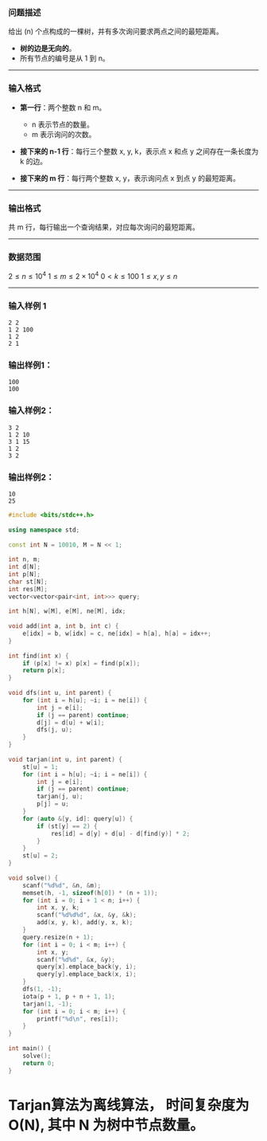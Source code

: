 ### 问题描述

给出 \(n\) 个点构成的一棵树，并有多次询问要求两点之间的最短距离。  

- **树的边是无向的**。
- 所有节点的编号是从 1 到 n。

---

### 输入格式

- **第一行**：两个整数 n 和 m。  
  - n 表示节点的数量。
  - m 表示询问的次数。

- **接下来的 n-1 行**：每行三个整数 x, y, k，表示点 x 和点 y 之间存在一条长度为 k 的边。

- **接下来的 m 行**：每行两个整数 x, y，表示询问点 x 到点 y 的最短距离。

---

### 输出格式

共 m 行，每行输出一个查询结果，对应每次询问的最短距离。

---

### 数据范围
$2 \leq n \leq 10^4$
$1 \leq m \leq 2 \times 10^4$
$0 < k \leq 100$
$1 \leq x, y \leq n$ 

---

### 输入样例 1

```
2 2 
1 2 100 
1 2 
2 1
```

### 输出样例1：
```
100
100
```

### 输入样例2：

```
3 2
1 2 10
3 1 15
1 2
3 2
```

### 输出样例2：

```
10
25
```

```cpp
#include <bits/stdc++.h>  
  
using namespace std;  
  
const int N = 10010, M = N << 1;  
  
int n, m;  
int d[N];  
int p[N];  
char st[N];  
int res[M];  
vector<vector<pair<int, int>>> query;  
  
int h[N], w[M], e[M], ne[M], idx;  
  
void add(int a, int b, int c) {  
    e[idx] = b, w[idx] = c, ne[idx] = h[a], h[a] = idx++;  
}  
  
int find(int x) {  
    if (p[x] != x) p[x] = find(p[x]);  
    return p[x];  
}  
  
void dfs(int u, int parent) {  
    for (int i = h[u]; ~i; i = ne[i]) {  
        int j = e[i];  
        if (j == parent) continue;  
        d[j] = d[u] + w[i];  
        dfs(j, u);  
    }  
}  
  
void tarjan(int u, int parent) {  
    st[u] = 1;  
    for (int i = h[u]; ~i; i = ne[i]) {  
        int j = e[i];  
        if (j == parent) continue;  
        tarjan(j, u);  
        p[j] = u;  
    }  
    for (auto &[y, id]: query[u]) {  
        if (st[y] == 2) {  
            res[id] = d[y] + d[u] - d[find(y)] * 2;  
        }  
    }  
    st[u] = 2;  
}  
  
void solve() {  
    scanf("%d%d", &n, &m);  
    memset(h, -1, sizeof(h[0]) * (n + 1));  
    for (int i = 0; i + 1 < n; i++) {  
        int x, y, k;  
        scanf("%d%d%d", &x, &y, &k);  
        add(x, y, k), add(y, x, k);  
    }  
    query.resize(n + 1);  
    for (int i = 0; i < m; i++) {  
        int x, y;  
        scanf("%d%d", &x, &y);  
        query[x].emplace_back(y, i);  
        query[y].emplace_back(x, i);  
    }  
    dfs(1, -1);  
    iota(p + 1, p + n + 1, 1);  
    tarjan(1, -1);  
    for (int i = 0; i < m; i++) {  
        printf("%d\n", res[i]);  
    }  
}  
  
int main() {  
    solve();  
    return 0;  
}
```
# Tarjan算法为**离线算法**， 时间复杂度为O(N), 其中 N 为树中节点数量。